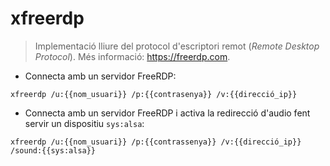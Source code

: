 # xfreerdp

> Implementació lliure del protocol d'escriptori remot (_Remote Desktop Protocol_).
> Més informació: <https://freerdp.com>.

- Connecta amb un servidor FreeRDP:

`xfreerdp /u:{{nom_usuari}} /p:{{contrasenya}} /v:{{direcció_ip}}`

- Connecta amb un servidor FreeRDP i activa la redirecció d'audio fent servir un dispositiu `sys:alsa`:

`xfreerdp /u:{{nom_usuari}} /p:{{contrassenya}} /v:{{direcció_ip}} /sound:{{sys:alsa}}`
